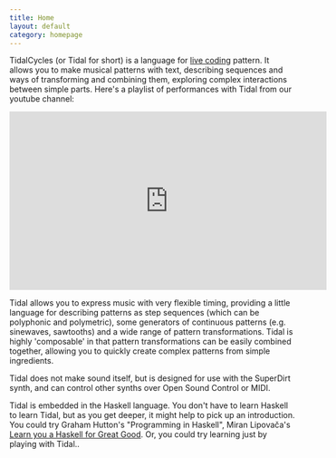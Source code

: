 ```yaml
---
title: Home
layout: default
category: homepage
---
```


TidalCycles (or Tidal for short) is a language for
[live coding](http://toplap.org/) pattern. It allows you to make
musical patterns with text, describing sequences and ways of
transforming and combining them, exploring complex interactions
between simple parts. Here's a playlist of performances with Tidal
from our youtube channel:

<iframe width="560" height="315" src="https://www.youtube.com/embed/videoseries?list=PLybSFICi4UliK17U6rxPneXAyxvmGAe5T" frameborder="0" allowfullscreen></iframe>

Tidal allows you to express music with very flexible timing, providing
a little language for describing patterns as step sequences (which
can be polyphonic and polymetric), some generators of continuous
patterns (e.g. sinewaves, sawtooths) and a wide range of pattern
transformations. Tidal is highly 'composable' in that pattern
transformations can be easily combined together, allowing you to
quickly create complex patterns from simple ingredients.

Tidal does not make sound itself, but is designed for use with the
SuperDirt synth, and can control other synths over Open Sound Control
or MIDI.

Tidal is embedded in the Haskell language. You don't have to learn
Haskell to learn Tidal, but as you get deeper, it might help to pick
up an introduction. You could try Graham Hutton's "Programming in
Haskell", Miran Lipovača's
[Learn you a Haskell for Great Good](http://learnyouahaskell.com/
"which has a free online version"). Or, you could try learning just
by playing with Tidal..
